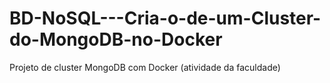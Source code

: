 # BD-NoSQL---Cria-o-de-um-Cluster-do-MongoDB-no-Docker
Projeto de cluster MongoDB com Docker (atividade da faculdade)
